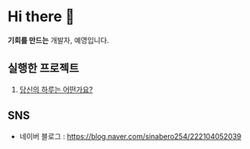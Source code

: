 # Hi there 👋

<!--
**Yeyeong99/Yeyeong99** is a ✨ _special_ ✨ repository because its `README.md` (this file) appears on your GitHub profile.

Here are some ideas to get you started:

- 🔭 I’m currently working on ...
- 🌱 I’m currently learning ...
- 👯 I’m looking to collaborate on ...
- 🤔 I’m looking for help with ...
- 💬 Ask me about ...
- 📫 How to reach me: ...
- 😄 Pronouns: ...
- ⚡ Fun fact: ...
-->

 **기회를 만드는** 개발자, 예영입니다. 

## 실행한 프로젝트 <br>
1. [당신의 하루는 어떤가요?](https://camerart7th.netlify.app/)

## SNS
* 네이버 블로그 : https://blog.naver.com/sinabero254/222104052039
